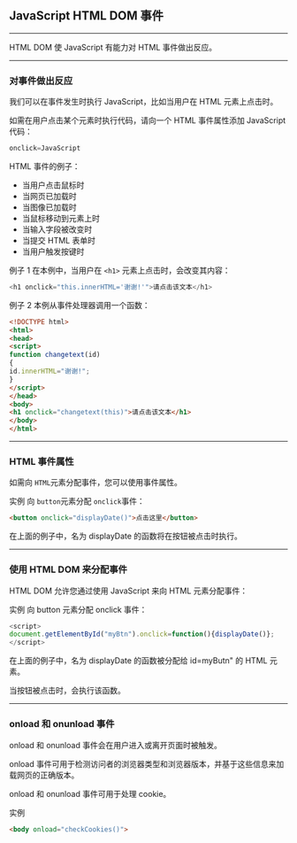 ## JavaScript HTML DOM 事件

---

HTML DOM 使 JavaScript 有能力对 HTML 事件做出反应。

---

### 对事件做出反应
我们可以在事件发生时执行 JavaScript，比如当用户在 HTML 元素上点击时。

如需在用户点击某个元素时执行代码，请向一个 HTML 事件属性添加 JavaScript 代码：
```javascript
onclick=JavaScript
```
HTML 事件的例子：
+ 当用户点击鼠标时 
+ 当网页已加载时 
+ 当图像已加载时 
+ 当鼠标移动到元素上时 
+ 当输入字段被改变时 
+ 当提交 HTML 表单时 
+ 当用户触发按键时 

例子 1
在本例中，当用户在 `<h1>` 元素上点击时，会改变其内容：
```javascript
<h1 onclick="this.innerHTML='谢谢!'">请点击该文本</h1>
```
例子 2
本例从事件处理器调用一个函数：
```html
<!DOCTYPE html>
<html>
<head>
<script>
function changetext(id)
{
id.innerHTML="谢谢!";
}
</script>
</head>
<body>
<h1 onclick="changetext(this)">请点击该文本</h1>
</body>
</html>
```

---

### HTML 事件属性
如需向 `HTML`元素分配事件，您可以使用事件属性。

实例
向 `button`元素分配 `onclick`事件：
```html
<button onclick="displayDate()">点击这里</button>
```
在上面的例子中，名为 displayDate 的函数将在按钮被点击时执行。

---

### 使用 HTML DOM 来分配事件
HTML DOM 允许您通过使用 JavaScript 来向 HTML 元素分配事件：

实例
向 button 元素分配 onclick 事件：
```javascript
<script>
document.getElementById("myBtn").onclick=function(){displayDate()};
</script>

```
在上面的例子中，名为 displayDate 的函数被分配给 id=myButn" 的 HTML 元素。

当按钮被点击时，会执行该函数。

---

### onload 和 onunload 事件
onload 和 onunload 事件会在用户进入或离开页面时被触发。

onload 事件可用于检测访问者的浏览器类型和浏览器版本，并基于这些信息来加载网页的正确版本。

onload 和 onunload 事件可用于处理 cookie。

实例
```html
<body onload="checkCookies()">
```
